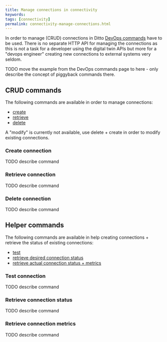 ```yaml
---
title: Manage connections in connectivity
keywords: 
tags: [connectivity]
permalink: connectivity-manage-connections.html
---
```


In order to manage (CRUD) connections in Ditto [DevOps commands](installation-operating.html#connectivity-service-commands)
have to be used. There is no separate HTTP API for managing the connections as this is not a task for a developer using 
the digital twin APIs but more for a "devops engineer" creating new connections to external systems very seldom.

TODO move the example from the DevOps commands page to here - only describe the concept of piggyback commands there.

## CRUD commands

The following commands are available in order to manage connections:
* [create](#create-connection)
* [retrieve](#retrieve-connection)
* [delete](#delete-connection)

A "modify" is currently not available, use delete + create in order to modify existing connections.

### Create connection

TODO describe command

### Retrieve connection

TODO describe command

### Delete connection

TODO describe command

## Helper commands

The following commands are available in help creating connections + retrieve the status of existing connections:
* [test](#test-connection)
* [retrieve desired connection status](#retrieve-connection-status)
* [retrieve actual connection status + metrics](#retrieve-connection-metrics)

### Test connection

TODO describe command

### Retrieve connection status

TODO describe command

### Retrieve connection metrics

TODO describe command
